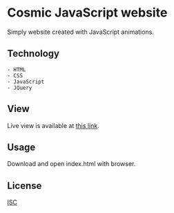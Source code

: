 # Cosmic JavaScript website
Simply website created with JavaScript animations.

## Technology
    - HTML
    - CSS
    - JavaScript
    - JQuery

## View
Live view is available at [this link](https://pawel-galkowski.github.io/Cosmic-JS-website/).

## Usage
Download and open index.html with browser.


## License
[ISC](https://choosealicense.com/licenses/isc/)
